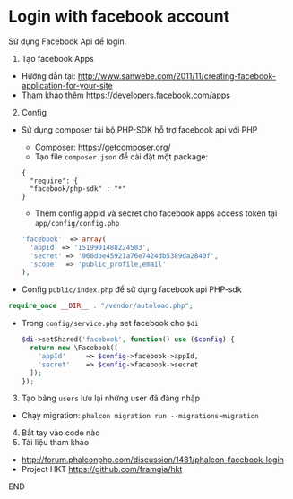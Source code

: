 Login with facebook account
============================
Sử dụng Facebook Api để login.

1. Tạo facebook Apps
  - Hướng dẫn tại: http://www.sanwebe.com/2011/11/creating-facebook-application-for-your-site
  - Tham khảo thêm https://developers.facebook.com/apps
2. Config
  - Sử dụng composer tải bộ PHP-SDK hỗ trợ facebook api với PHP
    + Composer: https://getcomposer.org/
    + Tạo file ```composer.json``` để cài đặt một package:
    ```
    {
      "require": {
      "facebook/php-sdk" : "*"
    }
    ```
    + Thêm config appId và secret cho facebook apps access token tại ```app/config/config.php```
    
    ```php
    'facebook'  => array(
      'appId' => '1519901488224583',
      'secret' => '966dbe45921a76e7424db5389da2840f',
      'scope'  => 'public_profile,email'
    ),
    ```
  - Config ```public/index.php``` để sử dụng facebook api PHP-sdk
  ```php
  require_once __DIR__ . "/vendor/autoload.php";
  ```
  - Trong ```config/service.php``` set facebook cho ```$di```

    ```php
    $di->setShared('facebook', function() use ($config) {
      return new \Facebook([
        'appId'     => $config->facebook->appId,
        'secret'    => $config->facebook->secret
      ]);
    });
    ```
3. Tạo bảng ```users``` lưu lại những user đã đăng nhập
  - Chạy migration:
  ```phalcon migration run --migrations=migration```
4. Bắt tay vào code nào
5. Tài liệu tham khảo
  - http://forum.phalconphp.com/discussion/1481/phalcon-facebook-login
  - Project HKT https://github.com/framgia/hkt

END
